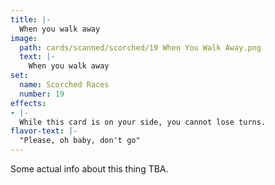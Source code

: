 ```yaml
---
title: |-
  When you walk away
image: 
  path: cards/scanned/scorched/19 When You Walk Away.png
  text: |-
    When you walk away
set:
  name: Scorched Races
  number: 19
effects: 
- |-
  While this card is on your side, you cannot lose turns.
flavor-text: |-
  "Please, oh baby, don't go"
---
```

Some actual info about this thing TBA.
